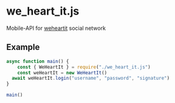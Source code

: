 # we_heart_it.js
Mobile-API for [weheartit](https://play.google.com/store/apps/details?id=com.weheartit) social network

## Example
```JavaScript
async function main() {
	const { WeHeartIt } = require("./we_heart_it.js")
	const weHeartIt = new WeHeartIt()
  await weHeartIt.login("username", "password", "signature")
}

main()
```
